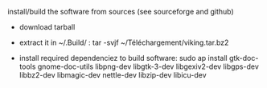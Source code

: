 install/build the software from sources (see sourceforge and github)

- download tarball
- extract it in ~/.Build/ : tar -svjf ~/Téléchargement/viking.tar.bz2

- install required dependenciez to build software:
    sudo ap install gtk-doc-tools  gnome-doc-utils libpng-dev libgtk-3-dev libgexiv2-dev libgps-dev libbz2-dev libmagic-dev nettle-dev libzip-dev libicu-dev

